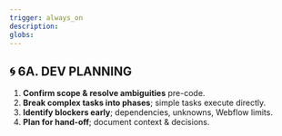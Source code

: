 ```yaml
---
trigger: always_on
description: 
globs: 
---
```

## 🌀 6A. DEV PLANNING

1. **Confirm scope & resolve ambiguities** pre-code.
2. **Break complex tasks into phases**; simple tasks execute directly.
3. **Identify blockers early**; dependencies, unknowns, Webflow limits.
4. **Plan for hand-off**; document context & decisions.
